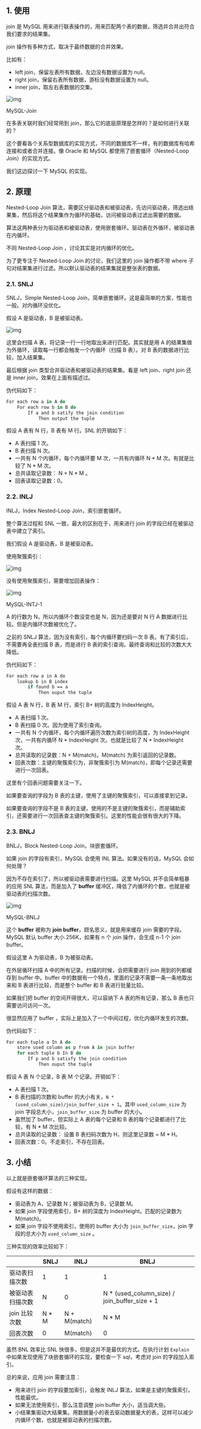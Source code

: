 ## 1. 使用

join 是 MySQL 用来进行联表操作的，用来匹配两个表的数据，筛选并合并出符合我们要求的结果集。

join 操作有多种方式，取决于最终数据的合并效果。

比如有：

- left join，保留左表所有数据，左边没有数据设置为 null。
- right join，保留右表所有数据，游标没有数据设置为 null。
- inner join，取左右表数据的交集。

![img](https://upload-images.jianshu.io/upload_images/460263-c8a1bc408d4d5ae6.png)

MySQL-Join

在多表关联时我们经常用到 join，那么它的底层原理是怎样的？是如何进行关联的？

这个要看各个关系型数据库的实现方式，不同的数据库不一样，有的数据库有哈希连接和或者合并连接。像 Oracle 和 MySQL 都使用了嵌套循环（Nested-Loop Join）的实现方式。

我们这边探讨一下 MySQL 的实现。

## 2. 原理

Nested-Loop Join 算法，需要区分驱动表和被驱动表，先访问驱动表，筛选出结果集，然后将这个结果集作为循环的基础，访问被驱动表过滤出需要的数据。

算法这两种表分为驱动表和被驱动表，使用嵌套循环。驱动表在外循环，被驱动表在内循环。

不同 Nested-Loop Join ，讨论其实是对内循环的优化。

为了更专注于 Nested-Loop Join 的讨论，我们这里的 join 操作都不带 where 子句对结果集进行过滤。所以默认驱动表的结果集就是整张表的数据。

### 2.1. SNLJ

SNLJ，Simple Nested-Loop Join，简单嵌套循环。这是最简单的方案，性能也一般。对内循环没优化。

假设 A 是驱动表，B 是被驱动表。

![img](https://upload-images.jianshu.io/upload_images/460263-fca074f81f7d10e5.png)

这里会扫描 A 表，将记录一行一行地取出来进行匹配。其实就是用 A 的结果集做为外循环，读取每一行都会触发一个内循环（扫描 B 表）。对 B 表的数据进行比较，加入结果集。

最后根据 join 类型合并驱动表和被驱动表的结果集。看是 left join、right join 还是 inner join，效果在上面有描述过。

伪代码如下：



```csharp
For each row a in A do
    For each row b in B do
        If a and b satify the join condition
            Then output the tuple
```

假设 A 表有 N 行，B 表有 M 行。SNL 的开销如下：

- A 表扫描 1 次。
- B 表扫描 N 次。
- 一共有 N 个内循环，每个内循环要 M 次，一共有内循环 N * M 次。有就是比较了 N * M 次。
- 总共读取记录数： N + N * M 。
- 回表读取记录数：0。

### 2.2. INLJ

INLJ，Index Nested-Loop Join，索引嵌套循环。

整个算法过程和 SNL 一致，最大的区别在于，用来进行 join 的字段已经在被驱动表中建立了索引。

我们假设 A 是驱动表，B 是被驱动表。

使用聚簇索引：

![img](https://upload-images.jianshu.io/upload_images/460263-a56e40ac2d075e3e.png)

没有使用聚簇索引，需要增加回表操作：

![img](https://upload-images.jianshu.io/upload_images/460263-2aba6c4a7d1dca50.png)

MySQL-INTJ-1

A 的行数为 N，所以内循环个数没变也是 N，因为还是要对 N 行 A 数据进行比较。但是内循环次数被优化了。

之前的 SNLJ 算法，因为没有索引，每个内循环要扫码一次 B 表。有了索引后，不需要再全表扫描 B 表，而是进行 B 表的索引查询。最终查询和比较的次数大大降低。

伪代码如下：



```bash
For each row a in A do
    lookup b in B index
        if found b == a
            Then ouput the tuple
```

假设 A 表 N 行，B 表 M 行，索引 B+ 树的高度为 IndexHeight。

- A 表扫描 1 次。
- B 表扫描 0 次。因为使用了索引查询。
- 一共有 N 个内循环，每个内循环遍历次数为索引树的高度，为 IndexHeight 次，一共有内循环 N * IndexHeight 次。也就是比较了 N * IndexHeight 次。
- 总共读取的记录数：N + M(match)。M(match) 为索引返回的记录数。
- 回表次数：主键的聚簇索引为，非聚簇索引为 M(match)，即每个记录还需要进行一次回表。

这里有个回表问题需要关注一下。

如果要查询的字段为 B 表的主键，使用了主键的聚簇索引，可以直接拿到记录。

如果要查询的字段不是 B 表的主键，使用的不是主键的聚簇索引，而是辅助索引，还需要进行一次回表查主键的聚簇索引。这里的性能会很有很大的下降。

### 2.3. BNLJ

BNLJ，Block Nested-Loop Join，块嵌套循环。

如果 join 的字段有索引，MySQL 会使用 INL 算法。如果没有的话，MySQL 会如何处理？

因为不存在索引了，所以被驱动表需要进行扫描。这里 MySQL 并不会简单粗暴的应用 SNL 算法，而是加入了 **buffer**  缓冲区，降低了内循环的个数，也就是被驱动表的扫描次数。

![img](https://upload-images.jianshu.io/upload_images/460263-4b211b5539211655.png)

MySQL-BNLJ

这个 **buffer** 被称为 **join buffer**，顾名思义，就是用来缓存 join 需要的字段。MySQL 默认 buffer 大小 256K，如果有 n 个 join 操作，会生成 n-1 个 join buffer。

假设这里 A 为驱动表，B 为被驱动表。

在外层循环扫描 A 中的所有记录。扫描的时候，会把需要进行 join 用到的列都缓存到 buffer 中。buffer 中的数据有一个特点，里面的记录不需要一条一条地取出来和 B 表进行比较，而是整个 buffer 和 B 表进行批量比较。

如果我们把 buffer 的空间开得很大，可以容纳下 A 表的所有记录，那么 B 表也只需要访问访问一次。

很显然应用了 buffer ，实际上是加入了一个中间过程，优化内循环发生的次数。

伪代码如下：



```csharp
For each tuple a In A do
    store used column as p from A in join buffer
    for each tuple b In B do
        If p and b satisfy the join condition
            Then ouput the tuple
```

假设 A 表 N 个记录，B 表 M 个记录。开销如下：

- A 表扫描 1 次。
- B 表扫描的次数和 buffer 的大小有关，`N * (used_column_size)/join_buffer_size + 1`。其中 `used_column_size` 为 join 字段总大小，`join_buffer_size` 为 buffer 的大小。
- 虽然加了 buffer，但实际上 A 表的每个记录和 B 表的每个记录都进行了比较，有 N * M 次比较。
- 总共读取的记录数： 设置 B 表扫码次数为 H，则这里记录数 = M * H。
- 回表次数：0。不走索引，不存在回表。

## 3. 小结

以上就是嵌套循环算法的三种实现。

假设有这样的数据：

- 驱动表为 A，记录数 N；被驱动表为 B，记录数 M。
- 如果 join 字段使用索引，B+ 树的深度为 IndexHeight。匹配的记录数为 M(match)。
- 如果 join 字段不使用索引，使用的 buffer 大小为 `join_buffer_size`，join 字段的总大小为 `used_column_size` 。

三种实现的效率比较如下：

|                  | SNLJ  | INLJ         | BNLJ                                          |
| ---------------- | ----- | ------------ | --------------------------------------------- |
| 驱动表扫描次数   | 1     | 1            | 1                                             |
| 被驱动表扫描次数 | N     | 0            | N * (used_column_size) / join_buffer_size + 1 |
| join 比较次数    | N * M | N + M(match) | N * M                                         |
| 回表次数         | 0     | M(match)     | 0                                             |

虽然 BNL 效率比 SNL 快很多，但是这并不是最优的方式。在执行计划 `Explain` 中如果发现使用了块嵌套循环的实现，要检查一下 sql，考虑对 join 的字段加入索引。

总的来说，应用 join 需要注意：

- 用来进行 join 的字段要加索引，会触发 INLJ 算法，如果是主键的聚簇索引，性能最优。
- 如果无法使用索引，那么注意调整 join buffer 大小，适当调大些。
- 小结果集驱动大结果集。用数据量小的表去驱动数据量大的表，这样可以减少内循环个数，也就是被驱动表的扫描次数。